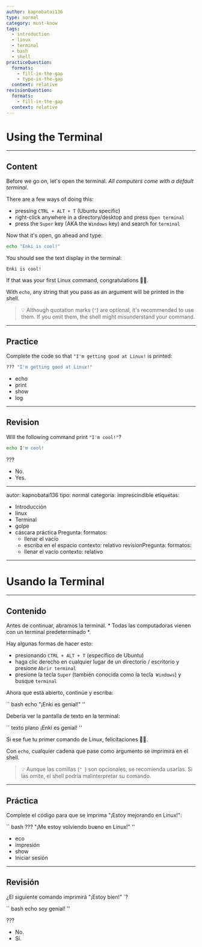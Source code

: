 ```yaml
---
author: kapnobatai136
type: normal
category: must-know
tags:
  - introduction
  - linux
  - terminal
  - bash
  - shell
practiceQuestion:
  formats:
    - fill-in-the-gap
    - type-in-the-gap
  context: relative
revisionQuestion:
  formats:
    - fill-in-the-gap
  context: relative
---
```


# Using the Terminal


---

## Content

Before we go on, let's open the terminal. *All computers come with a default terminal*.

There are a few ways of doing this:

- pressing `CTRL + ALT + T` (Ubuntu specific)
- right-click anywhere in a directory/desktop and press `Open terminal`
- press the `Super` key (AKA the `Windows` key) and search for `terminal`

Now that it's open, go ahead and type:

```bash
echo "Enki is cool!"
```

You should see the text display in the terminal:

```plain-text
Enki is cool! 
```

If that was your first Linux command, congratulations 🎉🎉. 

With `echo`, any string that you pass as an argument will be printed in the shell.

> 💡 Although quotation marks (`"`) are optional, it's recommended to use them. If you omit them, the shell might misunderstand your command.


---

## Practice

Complete the code so that `"I'm getting good at Linux!` is printed:

```bash
??? "I'm getting good at Linux!"
```

- echo
- print
- show
- log


---

## Revision

Will the following command print `"I'm cool!"`?

```bash
echo I'm cool!
```

???

- No.
- Yes.



---
 autor: kapnobatai136
 tipo: normal
 categoría: imprescindible
 etiquetas:
   - Introducción
   - linux
   - Terminal
   - golpe
   - cáscara
 práctica Pregunta:
   formatos:
     - llenar el vacío
     - escriba en el espacio
   contexto: relativo
 revisionPregunta:
   formatos:
     - llenar el vacío
   contexto: relativo
 ---

 # Usando la Terminal


 ---

 ## Contenido

 Antes de continuar, abramos la terminal.  * Todas las computadoras vienen con un terminal predeterminado *.

 Hay algunas formas de hacer esto:

 - presionando `CTRL + ALT + T` (específico de Ubuntu)
 - haga clic derecho en cualquier lugar de un directorio / escritorio y presione `Abrir terminal`
 - presione la tecla `Super` (también conocida como la tecla` Windows`) y busque `terminal`

 Ahora que está abierto, continúe y escriba:

 `` bash
 echo "¡Enki es genial!"
 ''

 Debería ver la pantalla de texto en la terminal:

 `` texto plano
 ¡Enki es genial!
 ''

 Si ese fue tu primer comando de Linux, felicitaciones 🎉🎉.

 Con `echo`, cualquier cadena que pase como argumento se imprimirá en el shell.

 > 💡 Aunque las comillas (`" `) son opcionales, se recomienda usarlas. Si las omite, el shell podría malinterpretar su comando.


 ---

 ## Práctica

 Complete el código para que se imprima "¡Estoy mejorando en Linux!":

 `` bash
 ???  "¡Me estoy volviendo bueno en Linux!"
 ''

 - eco
 - impresión
 - show
 - Iniciar sesión


 ---

 ## Revisión

 ¿El siguiente comando imprimirá "¡Estoy bien!" `?

 `` bash
 echo soy genial!
 ''

 ???

 - No.
 - Sí.
